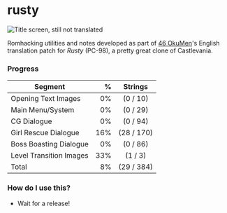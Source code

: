 # rusty
![Title screen, still not translated](http://46okumen.com/wp-content/uploads/2016/11/rusty_02.png)

Romhacking utilities and notes developed as part of [46 OkuMen](http://46okumen.com/)'s English translation patch for *Rusty* (PC-98), a pretty great clone of Castlevania.

### Progress
| Segment                 | %    | Strings      | 
| ------------------------|-----:|:------------:|
| Opening Text Images     |  0%  |  (0 / 10)    |
| Main Menu/System        |  0%  |  (0 / 29)    |
| CG Dialogue             |  0%  |  (0 / 94)    |
| Girl Rescue Dialogue    | 16%  |  (28 / 170)  |
| Boss Boasting Dialogue  |  0%  |  (0 / 86)    |
| Level Transition Images | 33%  |  (1 / 3)     |
| Total                   |  8%  | (29 / 384)   |


### How do I use this?
* Wait for a release!
